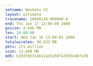 ```yaml
---
setname: Waikato VI
layout: witsdata
tracename: 20080116-000000-0
end: Thu Jan 17 13:00:00 2008
gzsize: 4,046 MB
len: 24:00:00
start: Wed Jan 16 13:00:01 2008
totalwirelen: 98,533 MB
pkts: 171 million
size: 12,848 MB
md5: b203f85314612a41e507a7b954d6fe30
---
```


